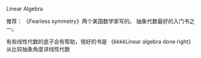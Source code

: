 Linear Algebra

推荐： 《Fearless symmetry》两个美国数学家写的。 抽象代数最好的入门书之一。

有些线性代数的底子会有帮助，很好的书是 《kkkkLinear algebra done right》从比较抽象角度讲线性代数